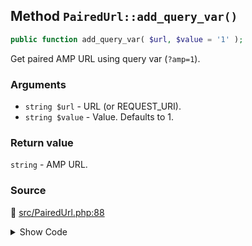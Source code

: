 ## Method `PairedUrl::add_query_var()`

```php
public function add_query_var( $url, $value = '1' );
```

Get paired AMP URL using query var (`?amp=1`).

### Arguments

* `string $url` - URL (or REQUEST_URI).
* `string $value` - Value. Defaults to 1.

### Return value

`string` - AMP URL.

### Source

:link: [src/PairedUrl.php:88](/src/PairedUrl.php#L88-L90)

<details>
<summary>Show Code</summary>

```php
public function add_query_var( $url, $value = '1' ) {
	return add_query_arg( amp_get_slug(), $value, $url );
}
```

</details>
